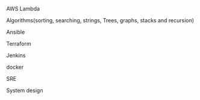 AWS Lambda

Algorithms(sorting, searching, strings, Trees, graphs, stacks and recursion)

Ansible

Terraform

Jenkins

docker

SRE

System design

  
  
  

